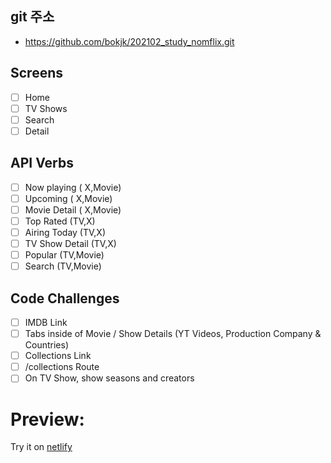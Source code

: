 ## git 주소 
- https://github.com/bokjk/202102_study_nomflix.git

## Screens

- [ ] Home
- [ ] TV Shows
- [ ] Search
- [ ] Detail

## API Verbs

- [ ] Now playing       ( X,Movie)
- [ ] Upcoming          ( X,Movie)
- [ ] Movie Detail      ( X,Movie)
- [ ] Top Rated         (TV,X)
- [ ] Airing Today      (TV,X)
- [ ] TV Show Detail    (TV,X)
- [ ] Popular           (TV,Movie)
- [ ] Search            (TV,Movie)

## Code Challenges

- [ ] IMDB Link
- [ ] Tabs inside of Movie / Show Details (YT Videos, Production Company & Countries)
- [ ] Collections Link
- [ ] /collections Route
- [ ] On TV Show, show seasons and creators

# Preview:

Try it on [netlify](https://hungry-noether-8ac1d6.netlify.com/#/)